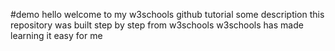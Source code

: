 
#demo
 hello welcome to my w3schools github tutorial
some description
this repository was built step by step from w3schools
w3schools has made learning it easy for me  

